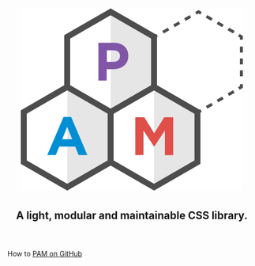 <div sg-Hero pam-theme="lighter">
    <header sg-Hero-Header>
        <h1>
            <img sg-Hero-Img src="kss-assets/img/logo.svg" alt="PAM">
        </h1>
        <h2 sg-Hero-Punchline pam-typography="display">A light, modular and maintainable CSS library.</h2>
    </header>
    <div sg-Hero-Cta>
        <a pam-Button="primary">How to</a>
        <a href="https://github.com/mrgreentech/pam" pam-Button="tertiary">PAM on GitHub</a>
    </div>
</div>